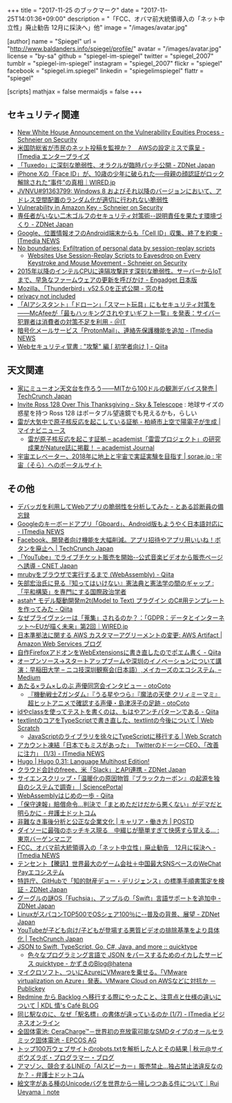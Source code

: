 +++
title = "2017-11-25 のブックマーク"
date =  "2017-11-25T14:01:36+09:00"
description = "「FCC、オバマ前大統領導入の「ネット中立性」廃止勧告 12月に採決へ」他"
image = "/images/avatar.jpg"

[author]
name      = "Spiegel"
url       = "http://www.baldanders.info/spiegel/profile/"
avatar    = "/images/avatar.jpg"
license   = "by-sa"
github    = "spiegel-im-spiegel"
twitter   = "spiegel_2007"
tumblr    = "spiegel-im-spiegel"
instagram = "spiegel_2007"
flickr    = "spiegel"
facebook  = "spiegel.im.spiegel"
linkedin  = "spiegelimspiegel"
flattr    = "spiegel"

[scripts]
  mathjax = false
  mermaidjs = false
+++

## セキュリティ関連

- [New White House Announcement on the Vulnerability Equities Process - Schneier on Security](https://www.schneier.com/blog/archives/2017/11/new_white_house_1.html)
- [米国防総省が市民のネット投稿を監視か？　AWSの設定ミスで露呈 - ITmedia エンタープライズ](http://www.itmedia.co.jp/enterprise/articles/1711/20/news056.html)
- [「Tuxedo」に深刻な脆弱性、オラクルが臨時パッチ公開 - ZDNet Japan](https://japan.zdnet.com/article/35110566/)
- [iPhone Xの「Face ID」が、10歳の少年に破られた──母親の顔認証がロック解除された“事件”の真相｜WIRED.jp](https://wired.jp/2017/11/16/son-unlocks-mothers-iphone-x/)
- [JVNVU#91363799: Windows 8 およびそれ以降のバージョンにおいて、アドレス空間配置のランダム化が適切に行われない脆弱性](http://jvn.jp/vu/JVNVU91363799/)
- [Vulnerability in Amazon Key - Schneier on Security](https://www.schneier.com/blog/archives/2017/11/vulnerability_i.html)
- [専任者がいない二木ゴルフのセキュリティ対策術--説明責任を果たす環境づくり - ZDNet Japan](https://japan.zdnet.com/article/35110607/)
- [Google、位置情報オフのAndroid端末からも「Cell ID」収集、終了を約束 - ITmedia NEWS](http://www.itmedia.co.jp/news/articles/1711/22/news088.html)
- [No boundaries: Exfiltration of personal data by session-replay scripts](https://freedom-to-tinker.com/2017/11/15/no-boundaries-exfiltration-of-personal-data-by-session-replay-scripts/)
    - [Websites Use Session-Replay Scripts to Eavesdrop on Every Keystroke and Mouse Movement - Schneier on Security](https://www.schneier.com/blog/archives/2017/11/websites_use_se.html)
- [2015年以降のインテルCPUに遠隔攻撃許す深刻な脆弱性。サーバーからIoTまで、早急なファームウェアの更新を呼びかけ - Engadget 日本版](http://japanese.engadget.com/2017/11/23/2015-cpu-iot/)
- [Mozilla、「Thunderbird」v52.5.0を正式公開 - 窓の杜](https://forest.watch.impress.co.jp/docs/news/1093165.html)
- [privacy not included](https://advocacy.mozilla.org/en-US/privacynotincluded)
- [「AIアシスタント」「ドローン」「スマート玩具」にもセキュリティ対策を――McAfeeが「最もハッキングされやすいギフト一覧」を発表：サイバー犯罪者は消費者の対策不足を利用 - ＠IT](http://www.atmarkit.co.jp/ait/articles/1711/22/news034.html)
- [暗号化メールサービス「ProtonMail」、連絡先保護機能を追加 - ITmedia NEWS](http://www.itmedia.co.jp/news/articles/1711/24/news072.html)
- [Webセキュリティ覚書 : "攻撃" 編 [ 初学者向け ] - Qiita](https://qiita.com/Tsutou/items/4fd498f8ab2638bd5650)

## 天文関連

- [家にミューオン天文台を作ろう――MITから100ドルの観測デバイス発売  |  TechCrunch Japan](http://jp.techcrunch.com/2017/11/22/2017-11-21-this-diy-project-lets-you-catch-a-falling-muon/)
- [Invite Ross 128 Over This Thanksgiving - Sky & Telescope](http://www.skyandtelescope.com/observing/drop-by-ross-128-this-thanksgiving/) : 地球サイズの惑星を持つ Ross 128 はポータブル望遠鏡でも見えるかも，らしい
- [雷が大気中で原子核反応を起こしている証拠 - 柏崎市上空で陽電子が生成 | マイナビニュース](http://news.mynavi.jp/news/2017/11/24/029/)
    - [雷が原子核反応を起こす証拠 – academist「雷雲プロジェクト」の研究成果がNature誌に掲載！ – academist Journal](https://academist-cf.com/journal/?p=6503)
- [宇宙エレベーター、2018年に地上と宇宙で実証実験を目指す | sorae.jp : 宇宙（そら）へのポータルサイト](http://sorae.jp/030201/2017_11_24jsea.html)

## その他

- [デバッガを利用してWebアプリの脆弱性を分析してみた - とある診断員の備忘録](http://tigerszk.hatenablog.com/entry/2017/11/17/175839)
- [Googleのキーボードアプリ「Gboard」、Android版もようやく日本語対応に - ITmedia NEWS](http://www.itmedia.co.jp/news/articles/1711/17/news102.html)
- [Facebook、開発者向け機能を大幅削減。アプリ招待やアプリ用いいね！ボタンを廃止へ  |  TechCrunch Japan](http://jp.techcrunch.com/2017/11/17/2017-11-16-facebook-kills-app-invites-the-native-app-like-button-and-other-dev-features/)
- [「YouTube」でライブチケット販売を開始--公式音楽ビデオから販売ページへ誘導 - CNET Japan](https://japan.cnet.com/article/35110507/)
- [mrubyをブラウザで実行するまで (WebAssembly) - Qiita](https://qiita.com/noontage/items/da846e78eebd1d3b2a78)
- [矢部宏治氏に見る『知ってはいけない』憲法典と憲法学の間のギャップ : 「平和構築」を専門にする国際政治学者](http://shinodahideaki.blog.jp/archives/22247880.html)
- [astah* モデル駆動開発m2t(Model to Text) プラグイン のC#用テンプレートを作ってみた - Qiita](https://qiita.com/azuki8/items/843b0eaa62f9f5143ed3)
- [なぜプライヴァシーは「蒐集」されるのか？：「GDPR：データとインターネット〜EUが描く未来」第2回｜WIRED.jp](https://wired.jp/series/gdpr/02_why-is-privacy-collected/)
- [日本準拠法に関する AWS カスタマーアグリーメントの変更: AWS Artifact | Amazon Web Services ブログ](https://aws.amazon.com/jp/blogs/news/how-to-change-aws-ca-by-artifact/)
- [自作FirefoxアドオンをWebExtensionsに書き直したのでポエム書く - Qiita](https://qiita.com/gyu-don/items/e0e4cf85b29624995abc)
- [オープンソース→スタートアップブームや深圳のイノベーションについて講演：早稲田大学 – ニコ技深圳観察会(日本語）,メイカーズのエコシステム, – Medium](https://medium.com/ecosystembymakers/talk-makers-d5d9da32909a)
- [あたる×ラム×しのぶ 声優同窓会インタビュー - otoCoto](https://otocoto.jp/interview/shimazusaeko-1/)
    - [『機動戦士Zガンダム』『うる星やつら』『魔法の天使 クリィミーマミ』超ヒットアニメで確認する声優・島津冴子の足跡 - otoCoto](https://otocoto.jp/interview/shimazusaeko-2/)
- [idやclassを使ってテストを書くのは、もはやアンチパターンである - Qiita](https://qiita.com/akameco/items/519f7e4d5442b2a9d2da)
- [textlintのコアをTypeScriptで書き直した、textlintの今後について | Web Scratch](http://efcl.info/2017/11/06/textlint-core-refactoring/)
    - [JavaScriptのライブラリを徐々にTypeScriptに移行する | Web Scratch](http://efcl.info/2017/07/17/JavaScript-to-TypeScript/)
- [アカウント凍結「日本でもミスがあった」　TwitterのドーシーCEO、「改善に注力」 (1/3) - ITmedia NEWS](http://www.itmedia.co.jp/news/articles/1711/20/news057.html)
- [Hugo  | Hugo 0.31: Language Multihost Edition!](https://gohugo.io/news/0.31-relnotes/)
- [クラウド会計のfreee、米「Slack」とAPI連携 - ZDNet Japan](https://japan.zdnet.com/article/35110670/)
- [サイエンスクリップ・「温暖化の原因物質『ブラックカーボン』の起源を独自のシステムで調査」 | SciencePortal](http://scienceportal.jst.go.jp/clip/20171121_01.html)
- [WebAssemblyはじめの一歩 - Qiita](https://qiita.com/tkynd/items/89d8f90fdb9cf24c0ef9)
- [「保守速報」賠償命令...判決で「まとめただけだから悪くない」がデマだと明らかに - 弁護士ドットコム](https://www.bengo4.com/internet/n_6990/)
- [非難なき事後分析と公正な企業文化 | キャリア・働き方 | POSTD](http://postd.cc/blameless-postmortems/)
- [ダイソーに最強のホッチキス現る　中綴じが簡単すぎて快感すら覚える... : 東京バーゲンマニア](http://bg-mania.jp/2017/11/19230726.html)
- [FCC、オバマ前大統領導入の「ネット中立性」廃止勧告　12月に採決へ - ITmedia NEWS](http://www.itmedia.co.jp/news/articles/1711/22/news062.html)
- [テンセント【騰訊】世界最大のゲーム会社＋中国最大SNSベースのWeChat Payエコシステム](https://www.americabu.com/tencent)
- [特許庁、GitHubで「知的財産デュー・デリジェンス」の標準手順書策定を検証 - ZDNet Japan](https://japan.zdnet.com/article/35110812/)
- [グーグルの謎OS「Fuchsia」、アップルの「Swift」言語サポートを追加中 - ZDNet Japan](https://japan.zdnet.com/article/35110797/)
- [LinuxがスパコンTOP500でOSシェア100％に--普及の背景、展望 - ZDNet Japan](https://japan.zdnet.com/article/35110755/)
- [YouTubeが子ども向け/子どもが登場する悪質ビデオの排除基準をより具体化  |  TechCrunch Japan](http://jp.techcrunch.com/2017/11/23/2017-11-22-youtube-tightens-rules-on-kid-related-content/)
- [JSON to Swift, TypeScript, Go, C#, Java, and more :: quicktype](https://quicktype.io/)
    - [色々なプログラミング言語で JSON をパースするためのイカしたサービス quicktype - かずきのBlog@hatena](http://blog.okazuki.jp/entry/2017/11/22/154757)
- [マイクロソフト、ついにAzureにVMwareを乗せる。「VMware virtualization on Azure」発表。VMware Cloud on AWSなどに対抗か － Publickey](http://www.publickey1.jp/blog/17/azurevmwarevmware_virtualization_on_azurevmware_cloud_on_aws.html)
- [Redmine から Backlog へ移行する際にやったこと、注意点と仕様の違いについて | KDL 情's Café BLOG](https://blog.ismg.kdl.co.jp/project-management/redmine-migration)
- [同じ駅なのに、なぜ「駅名標」の書体が違っているのか (1/7) - ITmedia ビジネスオンライン](http://www.itmedia.co.jp/business/articles/1711/22/news015.html)
- [全固体電池: CeraCharge™－世界初の充放電可能なSMDタイプのオールセラミック固体電池 - EPCOS AG](https://www.epcos.co.jp/epcos-ja/151484/company/press-center/press-releases/press-release/rechargeable-batteries--ceracharge----first-rechargeable-solid-state-smd-battery-/2167258)
- [トップ100万ウェブサイトのrobots.txtを解析した人とその結果 | 秋元@サイボウズラボ・プログラマー・ブログ](http://developer.cybozu.co.jp/akky/2017/11/one-million-robots-txt-analyzed/)
- [アマゾン、競合するLINEの「AIスピーカー」販売禁止…独占禁止法違反なのか？ - 弁護士ドットコム](https://www.bengo4.com/internet/n_7006/)
- [絵文字がある種のUnicodeバグを世界から一掃しつつある件について｜Rui Ueyama｜note](https://note.mu/ruiu/n/nc9d93a45c2ec)
